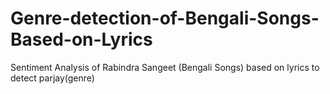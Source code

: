 # Genre-detection-of-Bengali-Songs-Based-on-Lyrics
Sentiment Analysis of Rabindra Sangeet (Bengali Songs) based on lyrics to detect parjay(genre)
